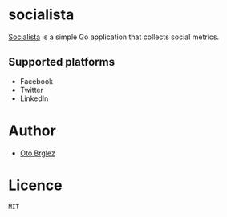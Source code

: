 # socialista

[Socialista](https://github.com/otobrglez/socialista) is a simple Go application that collects social metrics.

## Supported platforms

- Facebook
- Twitter
- LinkedIn

# Author

- [Oto Brglez](https://github.com/otobrglez)

# Licence

`MIT`
